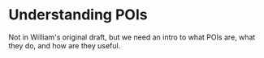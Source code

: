 # Understanding POIs

Not in William's original draft, but we need an intro to what POIs are, what they do, and how are they useful. 

